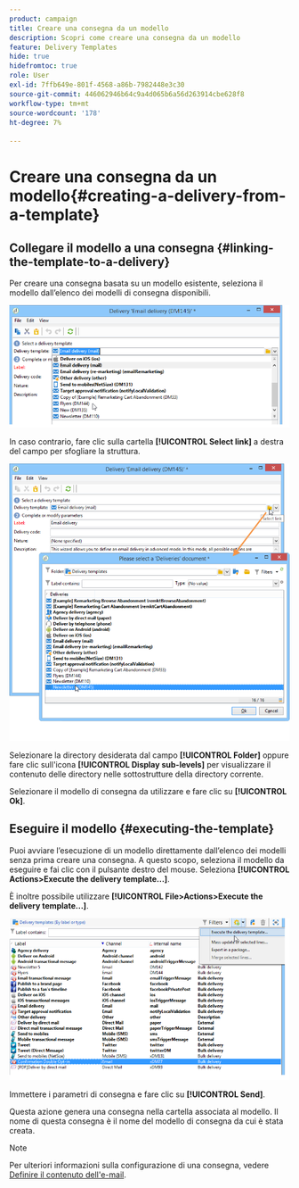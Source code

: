 ```yaml
---
product: campaign
title: Creare una consegna da un modello
description: Scopri come creare una consegna da un modello
feature: Delivery Templates
hide: true
hidefromtoc: true
role: User
exl-id: 7ffb649e-801f-4568-a86b-7982448e3c30
source-git-commit: 446062946b64c9a4d065b6a56d263914cbe628f8
workflow-type: tm+mt
source-wordcount: '178'
ht-degree: 7%

---
```


# Creare una consegna da un modello{#creating-a-delivery-from-a-template}

## Collegare il modello a una consegna {#linking-the-template-to-a-delivery}

Per creare una consegna basata su un modello esistente, seleziona il modello dall’elenco dei modelli di consegna disponibili.

![](assets/s_ncs_user_wizard_select_template.png)

In caso contrario, fare clic sulla cartella **[!UICONTROL Select link]** a destra del campo per sfogliare la struttura.

![](assets/s_ncs_user_wizard_choose_link.png)

Selezionare la directory desiderata dal campo **[!UICONTROL Folder]** oppure fare clic sull&#39;icona **[!UICONTROL Display sub-levels]** per visualizzare il contenuto delle directory nelle sottostrutture della directory corrente.

Selezionare il modello di consegna da utilizzare e fare clic su **[!UICONTROL Ok]**.

## Eseguire il modello {#executing-the-template}

Puoi avviare l’esecuzione di un modello direttamente dall’elenco dei modelli senza prima creare una consegna. A questo scopo, seleziona il modello da eseguire e fai clic con il pulsante destro del mouse. Seleziona **[!UICONTROL Actions>Execute the delivery template...]**.

È inoltre possibile utilizzare **[!UICONTROL File>Actions>Execute the delivery template...]**.

![](assets/s_ncs_user_template_execute_menu.png)

Immettere i parametri di consegna e fare clic su **[!UICONTROL Send]**.

Questa azione genera una consegna nella cartella associata al modello. Il nome di questa consegna è il nome del modello di consegna da cui è stata creata.

>[!NOTE]
>
>Per ulteriori informazioni sulla configurazione di una consegna, vedere [Definire il contenuto dell&#39;e-mail](defining-the-email-content.md).
